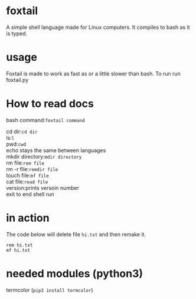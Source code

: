 # foxtail
A simple shell language made for Linux computers. It compiles to bash as it is typed.

# usage
Foxtail is made to work as fast as or a little slower than bash. To run run foxtail.py



# How to read docs 
bash command:```foxtail command```

cd dir:```cd dir```  
ls:```l```  
pwd:```cwd```  
echo stays the same between languages  
mkdir directory:```mdir directory```  
rm file:```rem file```  
rm -r file:```remdir file```  
touch file:```mf file```  
cat file:```read file```  
version:prints versoin number  
exit to end shell run  




# in action
The code below will delete file ```hi.txt``` and then remake it.
```
rem hi.txt
mf hi.txt
```

# needed modules (python3)
termcolor (```pip3 install termcolor```)

